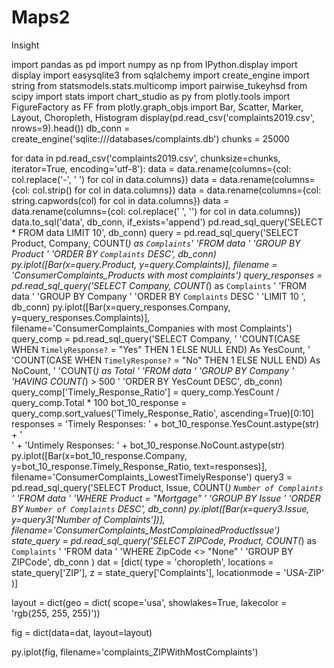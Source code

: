 # Maps2
Insight

import pandas as pd
import numpy as np
from IPython.display import display
import easysqlite3
from sqlalchemy import create_engine
import string
from statsmodels.stats.multicomp import pairwise_tukeyhsd
from scipy import stats
import chart_studio as py
from plotly.tools import FigureFactory as FF
from plotly.graph_objs import Bar, Scatter, Marker, Layout, Choropleth, Histogram
display(pd.read_csv('complaints2019.csv', nrows=9).head())
db_conn = create_engine('sqlite:///databases/complaints.db')
chunks = 25000

for data in pd.read_csv('complaints2019.csv', chunksize=chunks,
                        iterator=True, encoding='utf-8'):
    data = data.rename(columns={col: col.replace('-', ' ') for col in data.columns})
    data = data.rename(columns={col: col.strip() for col in data.columns})
    data = data.rename(columns={col: string.capwords(col) for col in data.columns})
    data = data.rename(columns={col: col.replace(' ', '') for col in data.columns})
    data.to_sql('data', db_conn, if_exists='append')
pd.read_sql_query('SELECT * FROM data LIMIT 10', db_conn)
query = pd.read_sql_query('SELECT Product, Company, COUNT(*) as `Complaints`'
                         'FROM data '
                         'GROUP BY Product '
                         'ORDER BY `Complaints` DESC', db_conn)
py.iplot([Bar(x=query.Product, y=query.Complaints)], filename = 'ConsumerComplaints_Products with most complaints')
query_responses = pd.read_sql_query('SELECT Company, COUNT(*) as `Complaints` '
                           'FROM data '
                           'GROUP BY Company '
                           'ORDER BY `Complaints` DESC '
                           'LIMIT 10 ', db_conn)
py.iplot([Bar(x=query_responses.Company, y=query_responses.Complaints)], filename='ConsumerComplaints_Companies with most Complaints')
query_comp = pd.read_sql_query('SELECT Company, '
                           'COUNT(CASE WHEN `TimelyResponse?` = "Yes" THEN 1 ELSE NULL END) As YesCount, '
                           'COUNT(CASE WHEN `TimelyResponse?` = "No" THEN 1 ELSE NULL END) As NoCount, '
                           'COUNT(*) as Total '
                           'FROM data '
                           'GROUP BY Company '
                           'HAVING COUNT(*) > 500 '
                           'ORDER BY YesCount DESC', db_conn)
query_comp['Timely_Response_Ratio'] = query_comp.YesCount / query_comp.Total * 100
bot_10_response = query_comp.sort_values('Timely_Response_Ratio', ascending=True)[0:10]
responses = 'Timely Responses: ' + bot_10_response.YesCount.astype(str) + '<br>' + 'Untimely Responses: ' + bot_10_response.NoCount.astype(str)
py.iplot([Bar(x=bot_10_response.Company, y=bot_10_response.Timely_Response_Ratio,
              text=responses)], filename='ConsumerComplaints_LowestTimelyResponse')
query3 = pd.read_sql_query('SELECT Product, Issue, COUNT(*) `Number of Complaints` '
                          'FROM data '
                          'WHERE Product = "Mortgage" '
                          'GROUP BY Issue '
                          'ORDER BY `Number of Complaints` DESC', db_conn)
py.iplot([Bar(x=query3.Issue, y=query3['Number of Complaints'])], filename='ConsumerComplaints_MostComplainedProductIssue')
state_query = pd.read_sql_query('SELECT ZIPCode, Product, COUNT(*) as `Complaints` '
                                'FROM data '
                                'WHERE ZipCode <> "None" '
                                'GROUP BY ZIPCode', db_conn
                               )
dat = [dict(
    type = 'choropleth',
    locations = state_query['ZIP'],
    z = state_query['Complaints'],
    locationmode = 'USA-ZIP'
    )]

layout = dict(geo = dict(
    scope='usa', showlakes=True, lakecolor = 'rgb(255, 255, 255)'))

fig = dict(data=dat, layout=layout)

py.iplot(fig, filename='complaints_ZIPWithMostComplaints')
